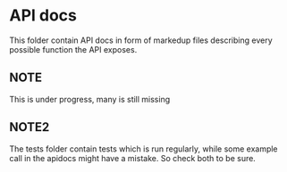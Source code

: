 # API docs

This folder contain API docs in form of markedup files describing every possible function the API exposes.

## NOTE

This is under progress, many is still missing

## NOTE2

The tests folder contain tests which is run regularly, while some example call in the apidocs might have a mistake. So check both to be sure. 